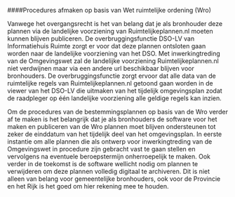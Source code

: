 ####Procedures afmaken op basis van Wet ruimtelijke ordening (Wro)

Vanwege het overgangsrecht is het van belang dat je als bronhouder deze plannen
via de landelijke voorziening van Ruimtelijkeplannen.nl moeten kunnen blijven
publiceren. De overbruggingsfunctie DSO-LV van Informatiehuis Ruimte zorgt er
voor dat deze plannen ontsloten gaan worden naar de landelijke voorziening van
het DSO. Met inwerkingtreding van de Omgevingswet zal de landelijke voorziening
Ruimtelijkeplannen.nl niet verdwijnen maar via een andere url beschikbaar
blijven voor bronhouders. De overbruggingsfunctie zorgt ervoor dat alle data van
de ruimtelijke regels van Ruimtelijkeplannen.nl getoond gaan worden in de viewer
van het DSO-LV die uitmaken van het tijdelijk omgevingsplan zodat de raadpleger
op één landelijke voorziening alle geldige regels kan inzien.

Om de procedures van de bestemmingsplannen op basis van de Wro verder af te
maken is het belangrijk dat je als bronhouders de software voor het maken en
publiceren van de Wro plannen moet blijven ondersteunen tot zeker de einddatum
van het tijdelijk deel van het omgevingsplan. In eerste instantie om alle
plannen die als ontwerp voor inwerkingtreding van de Omgevingswet in procedure
zijn gebracht vast te gaan stellen en vervolgens na eventuele beroepstermijn
onherroepelijk te maken. Ook verder in de toekomst is de software wellicht nodig
om plannen te verwijderen om deze plannen volledig digitaal te archiveren. Dit
is niet alleen van belang voor gemeentelijke bronhouders, ook voor de Provincie
en het Rijk is het goed om hier rekening mee te houden.
